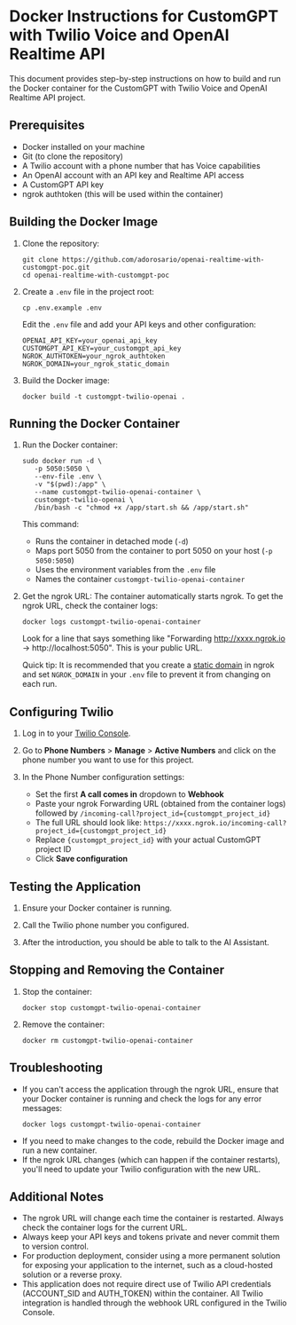 # Docker Instructions for CustomGPT with Twilio Voice and OpenAI Realtime API

This document provides step-by-step instructions on how to build and run the Docker container for the CustomGPT with Twilio Voice and OpenAI Realtime API project.

## Prerequisites

- Docker installed on your machine
- Git (to clone the repository)
- A Twilio account with a phone number that has Voice capabilities
- An OpenAI account with an API key and Realtime API access
- A CustomGPT API key
- ngrok authtoken (this will be used within the container)

## Building the Docker Image

1. Clone the repository:
   ```
   git clone https://github.com/adorosario/openai-realtime-with-customgpt-poc.git
   cd openai-realtime-with-customgpt-poc
   ```

2. Create a `.env` file in the project root:
   ```
   cp .env.example .env
   ```
   Edit the `.env` file and add your API keys and other configuration:
   ```
   OPENAI_API_KEY=your_openai_api_key
   CUSTOMGPT_API_KEY=your_customgpt_api_key
   NGROK_AUTHTOKEN=your_ngrok_authtoken
   NGROK_DOMAIN=your_ngrok_static_domain
   ```

3. Build the Docker image:
   ```
   docker build -t customgpt-twilio-openai .
   ```

## Running the Docker Container

1. Run the Docker container:
   ```
   sudo docker run -d \
      -p 5050:5050 \
      --env-file .env \
      -v "$(pwd):/app" \
      --name customgpt-twilio-openai-container \
      customgpt-twilio-openai \
      /bin/bash -c "chmod +x /app/start.sh && /app/start.sh"
   ```

   This command:
   - Runs the container in detached mode (`-d`)
   - Maps port 5050 from the container to port 5050 on your host (`-p 5050:5050`)
   - Uses the environment variables from the `.env` file
   - Names the container `customgpt-twilio-openai-container`

2. Get the ngrok URL:
   The container automatically starts ngrok. To get the ngrok URL, check the container logs:
   ```
   docker logs customgpt-twilio-openai-container
   ```
   Look for a line that says something like "Forwarding http://xxxx.ngrok.io -> http://localhost:5050". This is your public URL. 
   
   Quick tip: It is recommended that you create a [static domain](https://dashboard.ngrok.com/domains) in ngrok and set `NGROK_DOMAIN` in your `.env` file to prevent it from changing on each run.  

## Configuring Twilio

1. Log in to your [Twilio Console](https://console.twilio.com/).

2. Go to **Phone Numbers** > **Manage** > **Active Numbers** and click on the phone number you want to use for this project.

3. In the Phone Number configuration settings:
   - Set the first **A call comes in** dropdown to **Webhook**
   - Paste your ngrok Forwarding URL (obtained from the container logs) followed by `/incoming-call?project_id={customgpt_project_id}`
   - The full URL should look like: `https://xxxx.ngrok.io/incoming-call?project_id={customgpt_project_id}`
   - Replace `{customgpt_project_id}` with your actual CustomGPT project ID
   - Click **Save configuration**

## Testing the Application

1. Ensure your Docker container is running.

2. Call the Twilio phone number you configured.

3. After the introduction, you should be able to talk to the AI Assistant.

## Stopping and Removing the Container

1. Stop the container:
   ```
   docker stop customgpt-twilio-openai-container
   ```

2. Remove the container:
   ```
   docker rm customgpt-twilio-openai-container
   ```

## Troubleshooting

- If you can't access the application through the ngrok URL, ensure that your Docker container is running and check the logs for any error messages:
  ```
  docker logs customgpt-twilio-openai-container
  ```
- If you need to make changes to the code, rebuild the Docker image and run a new container.
- If the ngrok URL changes (which can happen if the container restarts), you'll need to update your Twilio configuration with the new URL.

## Additional Notes

- The ngrok URL will change each time the container is restarted. Always check the container logs for the current URL.
- Always keep your API keys and tokens private and never commit them to version control.
- For production deployment, consider using a more permanent solution for exposing your application to the internet, such as a cloud-hosted solution or a reverse proxy.
- This application does not require direct use of Twilio API credentials (ACCOUNT_SID and AUTH_TOKEN) within the container. All Twilio integration is handled through the webhook URL configured in the Twilio Console.